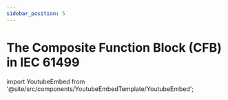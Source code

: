 ```yaml
---
sidebar_position: 5
---
```


# The Composite Function Block (CFB) in IEC 61499

import YoutubeEmbed from '@site/src/components/YoutubeEmbedTemplate/YoutubeEmbed';

<div className="App">
      <YoutubeEmbed embedId="0pSXKNt3VMc" />
</div>
